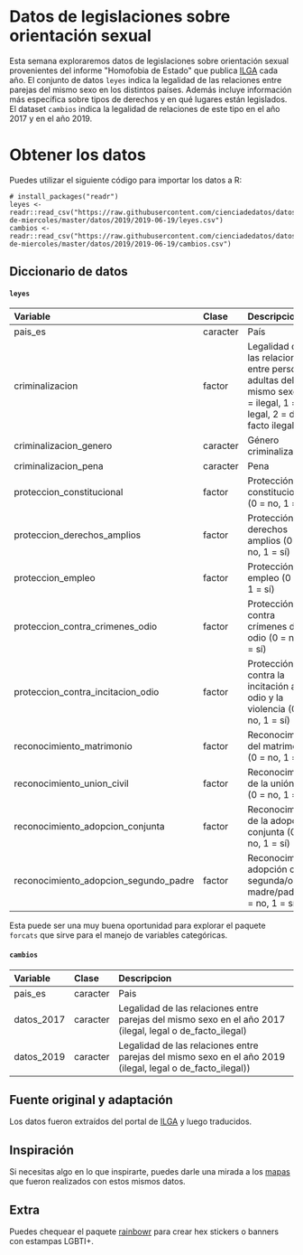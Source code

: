 
Datos de legislaciones sobre orientación sexual 
====================

Esta semana exploraremos datos de legislaciones sobre orientación sexual provenientes del informe "Homofobia de Estado" que publica [ILGA](https://ilga.org/es) cada año. El conjunto de datos `leyes` indica la legalidad de las relaciones entre parejas del mismo sexo en los distintos países. Además incluye información más específica sobre tipos de derechos y en qué lugares están legislados. El dataset `cambios` indica la legalidad de relaciones de este tipo en el año 2017 y en el año 2019.

Obtener los datos
=================

Puedes utilizar el siguiente código para importar los datos a R:

    # install_packages("readr")
    leyes <- readr::read_csv("https://raw.githubusercontent.com/cienciadedatos/datos-de-miercoles/master/datos/2019/2019-06-19/leyes.csv")
    cambios <- readr::read_csv("https://raw.githubusercontent.com/cienciadedatos/datos-de-miercoles/master/datos/2019/2019-06-19/cambios.csv")

Diccionario de datos
--------------------

#### `leyes`

<table style="width:100%;">
<colgroup>
<col width="24%" />
<col width="6%" />
<col width="68%" />
</colgroup>
<thead>
<tr class="header">
<th align="left">Variable</th>
<th align="left">Clase</th>
<th align="left">Descripcion</th>
</tr>
</thead>
<tbody>
<tr class="odd">
<td align="left">pais_es</td>
<td align="left">caracter</td>
<td align="left">País</td>
</tr>
<tr class="even">
<td align="left">criminalizacion</td>
<td align="left">factor</td>
<td align="left">Legalidad de las relaciones entre personas adultas del mismo sexo (0 = ilegal, 1 = legal, 2 = de facto ilegal)</td>
</tr>
<tr class="odd">
<td align="left">criminalizacion_genero</td>
<td align="left">caracter</td>
<td align="left">Género criminalizado</td>
</tr>
<tr class="even">
<td align="left">criminalizacion_pena</td>
<td align="left">caracter</td>
<td align="left">Pena</td>
</tr>
<tr class="odd">
<td align="left">proteccion_constitucional</td>
<td align="left">factor</td>
<td align="left">Protección constitucional (0 = no,  1 = sí) </td>
</tr>
<tr class="even">
<td align="left">proteccion_derechos_amplios</td>
<td align="left">factor</td>
<td align="left">Protección de derechos amplios (0 = no,  1 = sí) </td>
</tr>
<tr class="odd">
<td align="left">proteccion_empleo</td>
<td align="left">factor</td>
<td align="left">Protección del empleo (0 = no,  1 = sí) </td>
</tr>
<tr class="even">
<td align="left">proteccion_contra_crimenes_odio</td>
<td align="left">factor</td>
<td align="left">Protección contra crímenes de odio (0 = no,  1 = sí) </td>
</tr>
<tr class="odd">
<td align="left">proteccion_contra_incitacion_odio</td>
<td align="left">factor</td>
<td align="left">Protección contra la incitación al odio y la violencia (0 = no,  1 = sí) </td>
</tr>
<tr class="even">
<td align="left">reconocimiento_matrimonio</td>
<td align="left">factor</td>
<td align="left">Reconocimiento del matrimonio (0 = no,  1 = sí) </td>
</tr>
<tr class="odd">
<td align="left">reconocimiento_union_civil</td>
<td align="left">factor</td>
<td align="left">Reconocimiento de la unión civil (0 = no,  1 = sí) </td>
</tr>
<tr class="even">
<td align="left">reconocimiento_adopcion_conjunta</td>
<td align="left">factor</td>
<td align="left">Reconocimiento de la adopción conjunta (0 = no,  1 = sí) </td>
</tr>
<tr class="odd">
<td align="left">reconocimiento_adopcion_segundo_padre</td>
<td align="left">factor</td>
<td align="left">Reconocimiento adopción como segunda/o madre/padre (0 = no,  1 = sí) </td>
</tr>
</tbody>
</table>

Esta puede ser una muy buena oportunidad para explorar el paquete `forcats` que sirve para el manejo de variables categóricas.

#### `cambios`

<table>
<colgroup>
<col width="7%" />
<col width="7%" />
<col width="84%" />
</colgroup>
<thead>
<tr class="header">
<th align="left">Variable</th>
<th align="left">Clase</th>
<th align="left">Descripcion</th>
</tr>
</thead>
<tbody>
<tr class="odd">
<td align="left">pais_es</td>
<td align="left">caracter</td>
<td align="left">Pais</td>
</tr>
<tr class="even">
<td align="left">datos_2017</td>
<td align="left">caracter</td>
<td align="left">Legalidad de las relaciones entre parejas del mismo sexo en el año 2017 (ilegal, legal o de_facto_ilegal)</td>
</tr>
<tr class="odd">
<td align="left">datos_2019</td>
<td align="left">caracter</td>
<td align="left">Legalidad de las relaciones entre parejas del mismo sexo en el año 2019 (ilegal, legal o de_facto_ilegal))</td>
</tr>
</tbody>
</table>

Fuente original y adaptación
----------------------------

Los datos fueron extraídos del portal de [ILGA](https://ilga.org/es/mapas-legislacion-sobre-orientacion-sexual) y luego traducidos.

Inspiración
-----------

Si necesitas algo en lo que inspirarte, puedes darle una mirada a los [mapas](https://ilga.org/es/mapas-legislacion-sobre-orientacion-sexual) que fueron realizados con estos mismos datos.

Extra
-----

Puedes chequear el paquete [rainbowr](https://github.com/djnavarro/rainbowr) para crear hex stickers o banners con estampas LGBTI+.
